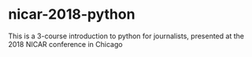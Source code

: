 # nicar-2018-python
This is a 3-course introduction to python for journalists, presented at the 2018 NICAR conference in Chicago
